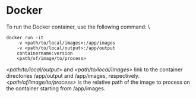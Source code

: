 # Docker

To run the Docker container, use the following command: \
```
docker run -it
    -v <path/to/local/images>:/app/images
    -v <path/to/local/output>:/app/output
    containername:version
    <path/of/image/to/process>
```

*<path/to/local/output>* and *<path/to/local/images>* link to the container directories /app/output and /app/images,
respectively. \
*<path/of/image/to/process>* is the relative path of the image to process on the container starting from /app/images.

